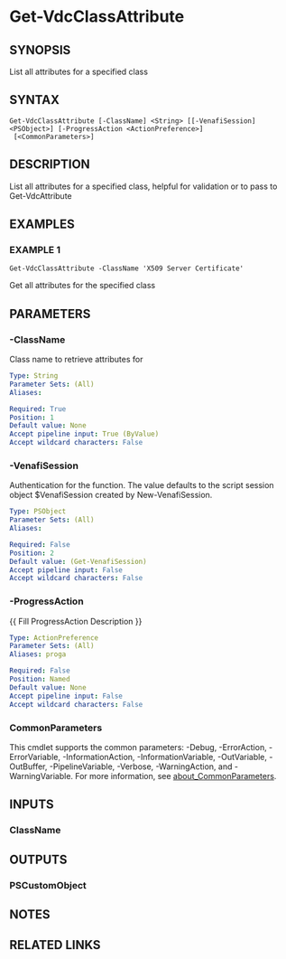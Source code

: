 # Get-VdcClassAttribute

## SYNOPSIS
List all attributes for a specified class

## SYNTAX

```
Get-VdcClassAttribute [-ClassName] <String> [[-VenafiSession] <PSObject>] [-ProgressAction <ActionPreference>]
 [<CommonParameters>]
```

## DESCRIPTION
List all attributes for a specified class, helpful for validation or to pass to Get-VdcAttribute

## EXAMPLES

### EXAMPLE 1
```
Get-VdcClassAttribute -ClassName 'X509 Server Certificate'
```

Get all attributes for the specified class

## PARAMETERS

### -ClassName
Class name to retrieve attributes for

```yaml
Type: String
Parameter Sets: (All)
Aliases:

Required: True
Position: 1
Default value: None
Accept pipeline input: True (ByValue)
Accept wildcard characters: False
```

### -VenafiSession
Authentication for the function.
The value defaults to the script session object $VenafiSession created by New-VenafiSession.

```yaml
Type: PSObject
Parameter Sets: (All)
Aliases:

Required: False
Position: 2
Default value: (Get-VenafiSession)
Accept pipeline input: False
Accept wildcard characters: False
```

### -ProgressAction
{{ Fill ProgressAction Description }}

```yaml
Type: ActionPreference
Parameter Sets: (All)
Aliases: proga

Required: False
Position: Named
Default value: None
Accept pipeline input: False
Accept wildcard characters: False
```

### CommonParameters
This cmdlet supports the common parameters: -Debug, -ErrorAction, -ErrorVariable, -InformationAction, -InformationVariable, -OutVariable, -OutBuffer, -PipelineVariable, -Verbose, -WarningAction, and -WarningVariable. For more information, see [about_CommonParameters](http://go.microsoft.com/fwlink/?LinkID=113216).

## INPUTS

### ClassName
## OUTPUTS

### PSCustomObject
## NOTES

## RELATED LINKS
